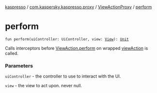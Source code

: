 [kaspresso](../../index.md) / [com.kaspersky.kaspresso.proxy](../index.md) / [ViewActionProxy](index.md) / [perform](./perform.md)

# perform

`fun perform(uiController: UiController, view: `[`View`](https://developer.android.com/reference/android/view/View.html)`): `[`Unit`](https://kotlinlang.org/api/latest/jvm/stdlib/kotlin/-unit/index.html)

Calls interceptors before [ViewAction.perform](#) on wrapped [viewAction](#) is called.

### Parameters

`uiController` - the controller to use to interact with the UI.

`view` - the view to act upon. never null.